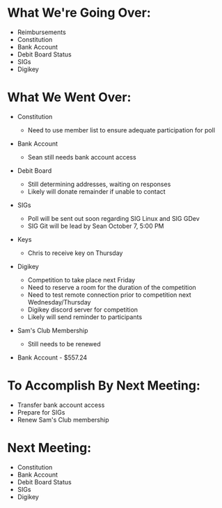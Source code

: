 # What We're Going Over:
- Reimbursements
- Constitution
- Bank Account
- Debit Board Status
- SIGs
- Digikey

# What We Went Over:

- Constitution
    - Need to use member list to ensure adequate participation for poll

- Bank Account
    - Sean still needs bank account access

- Debit Board
    - Still determining addresses, waiting on responses
    - Likely will donate remainder if unable to contact

- SIGs
    - Poll will be sent out soon regarding SIG Linux and SIG GDev
    - SIG Git will be lead by Sean October 7, 5:00 PM

- Keys
    - Chris to receive key on Thursday

- Digikey
    - Competition to take place next Friday
    - Need to reserve a room for the duration of the competition
    - Need to test remote connection prior to competition next Wednesday/Thursday
    - Digikey discord server for competition
    - Likely will send reminder to participants

- Sam's Club Membership
    - Still needs to be renewed

- Bank Account - $557.24

# To Accomplish By Next Meeting: 
- Transfer bank account access 
- Prepare for SIGs
- Renew Sam's Club membership

# Next Meeting:
- Constitution
- Bank Account
- Debit Board Status
- SIGs
- Digikey
